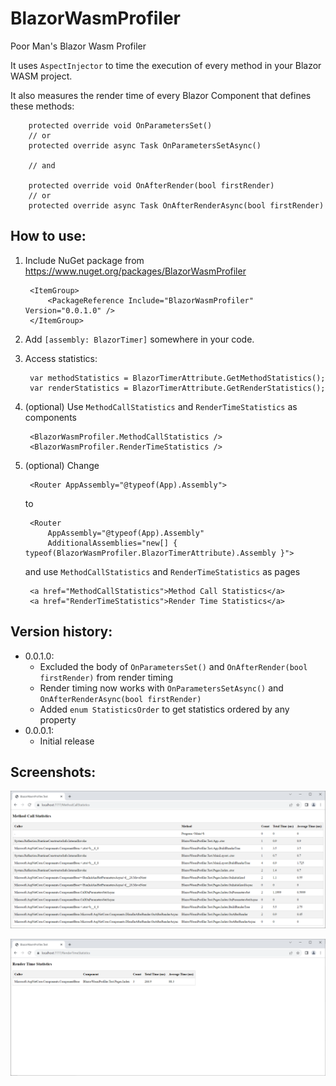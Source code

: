 # BlazorWasmProfiler

Poor Man's Blazor Wasm Profiler

It uses `AspectInjector` to time the execution of every method in your Blazor WASM project.

It also measures the render time of every Blazor Component that defines these methods:

        protected override void OnParametersSet()
        // or
        protected override async Task OnParametersSetAsync()

        // and

        protected override void OnAfterRender(bool firstRender)
        // or
        protected override async Task OnAfterRenderAsync(bool firstRender)

## How to use:

1. Include NuGet package from https://www.nuget.org/packages/BlazorWasmProfiler

        <ItemGroup>
            <PackageReference Include="BlazorWasmProfiler" Version="0.0.1.0" />
        </ItemGroup>

2. Add `[assembly: BlazorTimer]` somewhere in your code.

3. Access statistics:

        var methodStatistics = BlazorTimerAttribute.GetMethodStatistics();
        var renderStatistics = BlazorTimerAttribute.GetRenderStatistics();

4. (optional) Use `MethodCallStatistics` and `RenderTimeStatistics` as components

        <BlazorWasmProfiler.MethodCallStatistics />
        <BlazorWasmProfiler.RenderTimeStatistics />

5. (optional) Change

        <Router AppAssembly="@typeof(App).Assembly">

    to

        <Router 
            AppAssembly="@typeof(App).Assembly" 
            AdditionalAssemblies="new[] { typeof(BlazorWasmProfiler.BlazorTimerAttribute).Assembly }">

    and use `MethodCallStatistics` and `RenderTimeStatistics` as pages

        <a href="MethodCallStatistics">Method Call Statistics</a>
        <a href="RenderTimeStatistics">Render Time Statistics</a>

## Version history:

- 0.0.1.0:
    - Excluded the body of `OnParametersSet()` and `OnAfterRender(bool firstRender)` from render timing
    - Render timing now works with `OnParametersSetAsync()` and `OnAfterRenderAsync(bool firstRender)`
    - Added `enum StatisticsOrder` to get statistics ordered by any property
- 0.0.0.1:
    - Initial release

## Screenshots:

![MethodCallStatistics](https://raw.githubusercontent.com/Jinjinov/BlazorWasmProfiler/main/MethodCallStatistics.png)

![RenderTimeStatistics](https://raw.githubusercontent.com/Jinjinov/BlazorWasmProfiler/main/RenderTimeStatistics.png)
